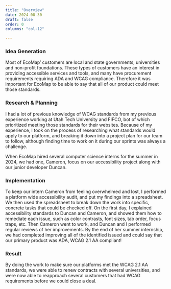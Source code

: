 ```yaml
---
title: "Overview"
date: 2024-08-30
draft: false
order: 0
columns: "col-12"

---
```

### Idea Generation

Most of EcoMap’ customers are local and state governments, universities and non-profit foundations. These types of customers have an interest in providing accessible services and tools, and many have procurement requirements requiring ADA and WCAG compliance.  Therefore it was important for EcoMap to be able to say that all of our product could meet those standards.

### Research & Planning

I had a lot of previous knowledge of WCAG standards from my previous experience working at Utah Tech University and FIFCO, bot of which prioritized meeting those standards for their websites. Because of my experience, I took on the process of researching what standards would apply to our platform, and breaking it down into a project plan for our team to follow, although finding time to work on it during our sprints was always a challenge. 

When EcoMap hired several computer science interns for the summer in 2024, we had one, Cameron, focus on our accessibility project along with our junior developer Duncan. 

### Implementation

To keep our intern Cameron from feeling overwhelmed and lost, I performed a platform wide accessibility audit, and put my findings into a spreadsheet. We then used the spreadsheet to break down the work into specific, concrete tasks that could be checked off. On the first day, I explained accessibility standards to Duncan and Cameron, and showed them how to remediate each issue, such as color contrasts, font sizes, tab order, focus traps, etc. Then Cameron went to work, and Duncan and I performed regular reviews of her improvements. By the end of her summer internship, we had completed improving all of the identified issued and could say that our  primary product was ADA, WCAG 2.1 AA compliant!

### Result

By doing the work to make sure our platforms met the WCAG 2.1 AA standards, we were able to renew contracts with several universities, and were now able to reapproach several customers that had WCAG requirements before we could close a deal.